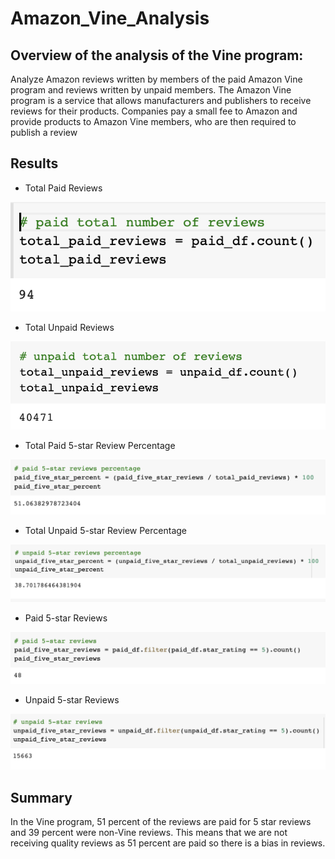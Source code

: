 # Amazon_Vine_Analysis

## Overview of the analysis of the Vine program:

Analyze Amazon reviews written by members of the paid Amazon Vine program and reviews written by unpaid members. The Amazon Vine program is a service that allows manufacturers and publishers to receive reviews for their products. Companies pay a small fee to Amazon and provide products to Amazon Vine members, who are then required to publish a review

## Results

* Total Paid Reviews
 
![This is an image](https://github.com/paveenB/Amazon_Vine_Analysis/blob/main/Resources/pad_total_reviews.png)

* Total Unpaid Reviews

![This is an image](https://github.com/paveenB/Amazon_Vine_Analysis/blob/main/Resources/unpaid_total_reviews.png)

* Total Paid 5-star Review Percentage

![This is an image](https://github.com/paveenB/Amazon_Vine_Analysis/blob/main/Resources/paid_5star_review_percentage.png)

* Total Unpaid 5-star Review Percentage

![This is an image](https://github.com/paveenB/Amazon_Vine_Analysis/blob/main/Resources/unpaid_5star_review_percentage.png)

* Paid 5-star Reviews

![This is an image](https://github.com/paveenB/Amazon_Vine_Analysis/blob/main/Resources/paid_5star_reviews.png)

* Unpaid 5-star Reviews

![This is an image](https://github.com/paveenB/Amazon_Vine_Analysis/blob/main/Resources/unpaid_5star_reviews.png)

## Summary

In the Vine program, 51 percent of the reviews are paid for 5 star reviews and 39 percent were non-Vine reviews.  This means that we are not receiving
quality reviews as 51 percent are paid so there is a bias in reviews.  
